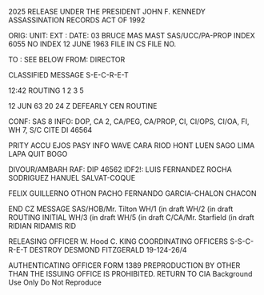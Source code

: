2025 RELEASE UNDER THE PRESIDENT JOHN F. KENNEDY ASSASSINATION RECORDS ACT OF 1992

ORIG:
UNIT:
EXT :
DATE:
03
BRUCE MAS MAST
SAS/UCC/PA-PROP INDEX
6055 NO INDEX
12 JUNE 1963
FILE IN CS FILE NO.

TO : SEE BELOW
FROM: DIRECTOR

CLASSIFIED MESSAGE
S-E-C-R-E-T

12:42
ROUTING
1
2
3
5

12 JUN 63 20 24 Z
DEFEARLY CEN
ROUTINE

CONF: SAS 8
INFO: DOP, CA 2, CA/PEG, CA/PROP, CI, CI/OPS, CI/OA, FI, WH 7, S/C
CITE DI
46564

PRITY ACCU EJOS PASY INFO WAVE
CARA RIOD HONT LUEN
SAGO LIMA LAPA QUIT
BOGO

DIVOUR/AMBARH
RAF: DIP 46562
IDF2!: LUIS FERNANDEZ ROCHA SODRIGUEZ
HANUEL SALVAT-COQUE

FELIX GUILLERNO OTHON PACHO
FERNANDO GARCIA-CHALON CHACON

END CZ MESSAGE
SAS/HOB/Mr. Tilton
WH/1 (in draft
WH/2 (in draft
ROUTING INITIAL
WH/3 (in draft
WH/5 (in draft
C/CA/Mr. Starfield (in draft
RIDIAN
RIDAMIS
RID

RELEASING OFFICER
W. Hood
C. KING
COORDINATING OFFICERS
S-S-C-R-E-T
DESTROY
DESMOND FITZGERALD
19-124-26/4

AUTHENTICATING
OFFICER
FORM 1389 PREPRODUCTION BY OTHER THAN THE ISSUING OFFICE IS PROHIBITED.
RETURN TO CIA
Background Use Only
Do Not Reproduce
